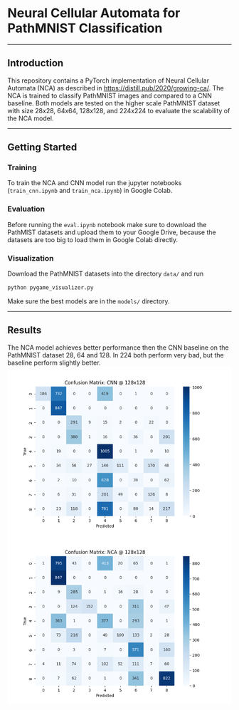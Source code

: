# Neural Cellular Automata for PathMNIST Classification

---
## Introduction
This repository contains a PyTorch implementation of Neural Cellular Automata (NCA) as described in https://distill.pub/2020/growing-ca/.
The NCA is trained to classify PathMNIST images and compared to a CNN baseline. Both models are tested on the higher scale
PathMNIST dataset with size 28x28, 64x64, 128x128, and 224x224 to evaluate the scalability of the NCA model.

---
## Getting Started

### Training
To train the NCA and CNN model run the jupyter notebooks (```train_cnn.ipynb``` and ```train_nca.ipynb```) in Google Colab.
### Evaluation
Before running the ```eval.ipynb``` notebook make sure to download the PathMIST datasets and upload them to your Google Drive, 
because the datasets are too big to load them in Google Colab directly.
### Visualization
Download the PathMNIST datasets into the directory ```data/``` and run 
```bash
python pygame_visualizer.py
```
Make sure the best models are in the ```models/``` directory.

---
## Results
The NCA model achieves better performance then the CNN baseline on the PathMNIST dataset 28, 64 and 128. In 224 both perform very bad, but the baseline perform slightly better.
![](plots/cm_CNN_128x128.png)
![](plots/cm_NCA_128x128.png)


